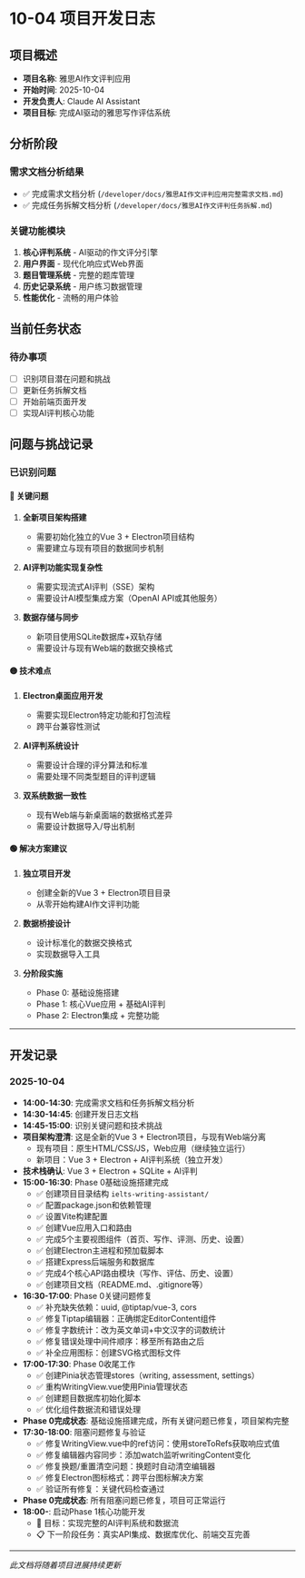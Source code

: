 # 10-04 项目开发日志

## 项目概述
- **项目名称**: 雅思AI作文评判应用
- **开始时间**: 2025-10-04
- **开发负责人**: Claude AI Assistant
- **项目目标**: 完成AI驱动的雅思写作评估系统

## 分析阶段

### 需求文档分析结果
- ✅ 完成需求文档分析 (`/developer/docs/雅思AI作文评判应用完整需求文档.md`)
- ✅ 完成任务拆解文档分析 (`/developer/docs/雅思AI作文评判任务拆解.md`)

### 关键功能模块
1. **核心评判系统** - AI驱动的作文评分引擎
2. **用户界面** - 现代化响应式Web界面
3. **题目管理系统** - 完整的题库管理
4. **历史记录系统** - 用户练习数据管理
5. **性能优化** - 流畅的用户体验

## 当前任务状态

### 待办事项
- [ ] 识别项目潜在问题和挑战
- [ ] 更新任务拆解文档
- [ ] 开始前端页面开发
- [ ] 实现AI评判核心功能

## 问题与挑战记录

### 已识别问题

#### 🔴 关键问题
1. **全新项目架构搭建**
   - 需要初始化独立的Vue 3 + Electron项目结构
   - 需要建立与现有项目的数据同步机制

2. **AI评判功能实现复杂性**
   - 需要实现流式AI评判（SSE）架构
   - 需要设计AI模型集成方案（OpenAI API或其他服务）

3. **数据存储与同步**
   - 新项目使用SQLite数据库+双轨存储
   - 需要设计与现有Web端的数据交换格式

#### 🟡 技术难点
1. **Electron桌面应用开发**
   - 需要实现Electron特定功能和打包流程
   - 跨平台兼容性测试

2. **AI评判系统设计**
   - 需要设计合理的评分算法和标准
   - 需要处理不同类型题目的评判逻辑

3. **双系统数据一致性**
   - 现有Web端与新桌面端的数据格式差异
   - 需要设计数据导入/导出机制

#### 🟢 解决方案建议
1. **独立项目开发**
   - 创建全新的Vue 3 + Electron项目目录
   - 从零开始构建AI作文评判功能

2. **数据桥接设计**
   - 设计标准化的数据交换格式
   - 实现数据导入工具

3. **分阶段实施**
   - Phase 0: 基础设施搭建
   - Phase 1: 核心Vue应用 + 基础AI评判
   - Phase 2: Electron集成 + 完整功能

---

## 开发记录

### 2025-10-04
- **14:00-14:30**: 完成需求文档和任务拆解文档分析
- **14:30-14:45**: 创建开发日志文档
- **14:45-15:00**: 识别关键问题和技术挑战
- **项目架构澄清**: 这是全新的Vue 3 + Electron项目，与现有Web端分离
  - 现有项目：原生HTML/CSS/JS，Web应用（继续独立运行）
  - 新项目：Vue 3 + Electron + AI评判系统（独立开发）
- **技术栈确认**: Vue 3 + Electron + SQLite + AI评判
- **15:00-16:30**: Phase 0基础设施搭建完成
  - ✅ 创建项目目录结构 `ielts-writing-assistant/`
  - ✅ 配置package.json和依赖管理
  - ✅ 设置Vite构建配置
  - ✅ 创建Vue应用入口和路由
  - ✅ 完成5个主要视图组件（首页、写作、评测、历史、设置）
  - ✅ 创建Electron主进程和预加载脚本
  - ✅ 搭建Express后端服务和数据库
  - ✅ 完成4个核心API路由模块（写作、评估、历史、设置）
  - ✅ 创建项目文档（README.md、.gitignore等）
- **16:30-17:00**: Phase 0关键问题修复
  - ✅ 补充缺失依赖：uuid, @tiptap/vue-3, cors
  - ✅ 修复Tiptap编辑器：正确绑定EditorContent组件
  - ✅ 修复字数统计：改为英文单词+中文汉字的词数统计
  - ✅ 修复错误处理中间件顺序：移至所有路由之后
  - ✅ 补全应用图标：创建SVG格式图标文件
- **17:00-17:30**: Phase 0收尾工作
  - ✅ 创建Pinia状态管理stores（writing, assessment, settings）
  - ✅ 重构WritingView.vue使用Pinia管理状态
  - ✅ 创建题目数据库初始化脚本
  - ✅ 优化组件数据流和错误处理
- **Phase 0完成状态**: 基础设施搭建完成，所有关键问题已修复，项目架构完整
- **17:30-18:00**: 阻塞问题修复与验证
  - ✅ 修复WritingView.vue中的ref访问：使用storeToRefs获取响应式值
  - ✅ 修复编辑器内容同步：添加watch监听writingContent变化
  - ✅ 修复换题/重置清空问题：换题时自动清空编辑器
  - ✅ 修复Electron图标格式：跨平台图标解决方案
  - ✅ 验证所有修复：关键代码检查通过
- **Phase 0完成状态**: 所有阻塞问题已修复，项目可正常运行
- **18:00-**: 启动Phase 1核心功能开发
  - 🎯 目标：实现完整的AI评判系统和数据流
  - 📋 下一阶段任务：真实API集成、数据库优化、前端交互完善

---

*此文档将随着项目进展持续更新*
